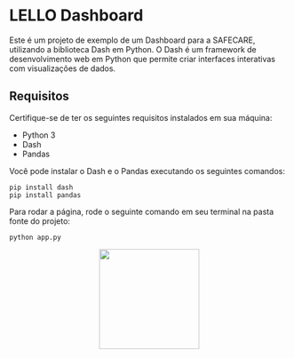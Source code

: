 # LELLO Dashboard

Este é um projeto de exemplo de um Dashboard para a SAFECARE, utilizando a biblioteca Dash em Python. O Dash é um framework de desenvolvimento web em Python que permite criar interfaces interativas com visualizações de dados.

## Requisitos

Certifique-se de ter os seguintes requisitos instalados em sua máquina:

- Python 3
- Dash
- Pandas

Você pode instalar o Dash e o Pandas executando os seguintes comandos:

```shell
pip install dash
pip install pandas
```

Para rodar a página, rode o seguinte comando em seu terminal na pasta fonte do projeto:
```shell
python app.py
```
<div align="center">
<img src="https://www.cesar.school/wp-content/uploads/2019/09/marca_cesar_school.png" width="180px"/>
</div>
